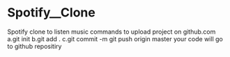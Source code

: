 # Spotify__Clone
Spotify clone to listen music
commands to upload project on github.com
a.git init
b.git add .
c.git commit -m <type message here>
git push origin master
your code will go to github repositiry